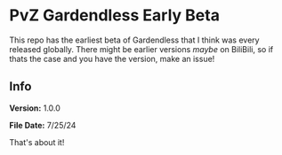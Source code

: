 # PvZ Gardendless Early Beta
This repo has the earliest beta of Gardendless that I think was every released globally. There might be earlier versions _maybe_ on BiliBili, so if thats the case and you have the version, make an issue!

## Info
**Version:** 1.0.0

**File Date:** 7/25/24

That's about it!
